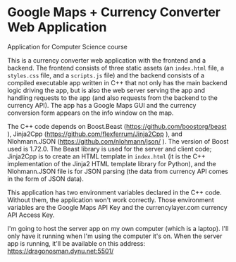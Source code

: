 # Google Maps + Currency Converter Web Application
Application for Computer Science course

This is a currency converter web application with the frontend and a backend.  The frontend consists of three static assets (an `index.html` file, a `styles.css` file, and a `scripts.js` file) and the backend consists of a compiled executable app written in C++ that not only has the main backend logic driving the app, but is also the web server serving the app and handling requests to the app (and also requests from the backend to the currency API).  The app has a Google Maps GUI and the currency conversion form appears on the info window on the map.

The C++ code depends on Boost.Beast (https://github.com/boostorg/beast ), Jinja2Cpp (https://github.com/flexferrum/Jinja2Cpp ), and Nlohmann.JSON (https://github.com/nlohmann/json/ ).  The version of Boost used is 1.72.0.  The Beast library is used for the server and client code; Jinja2Cpp is to create an HTML template in `index.html` (it is the C++ implementation of the Jinja2 HTML template library for Python), and the Nlohmann.JSON file is for JSON parsing (the data from currency API comes in the form of JSON data).  

This application has two environment variables declared in the C++ code.  Without them, the application won't work correctly.  Those environment variables are the Google Maps API Key and the currencylayer.com currency API Access Key.  

I'm going to host the server app on my own computer (which is a laptop).  I'll only have it running when I'm using the computer it's on.  When the server app is running, it'll be available on this address: https://dragonosman.dynu.net:5501/
